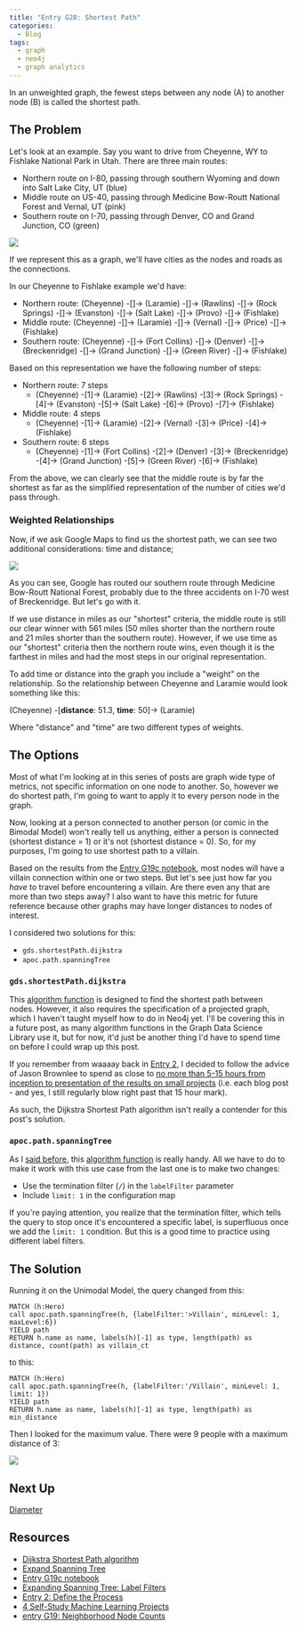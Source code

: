 ```yaml
---
title: "Entry G20: Shortest Path"
categories:
  - Blog
tags:
  - graph
  - neo4j
  - graph analytics
---
```


In an unweighted graph, the fewest steps between any node (A) to another node (B) is called the shortest path.

## The Problem

Let's look at an example. Say you want to drive from Cheyenne, WY to Fishlake National Park in Utah. There are three main routes:

- Northern route on I-80, passing through southern Wyoming and down into Salt Lake City, UT (blue)
- Middle route on US-40, passing through Medicine Bow-Routt National Forest and Vernal, UT (pink)
- Southern route on I-70, passing through Denver, CO and Grand Junction, CO (green)

<img src='https://github.com/julielinx/datascience_diaries/blob/master/graph/images/20_cheyenne_denver_fishlake_routes.png?raw=true'>

If we represent this as a graph, we'll have cities as the nodes and roads as the connections.

In our Cheyenne to Fishlake example we'd have:

- Northern route: (Cheyenne) -[]-> (Laramie) -[]-> (Rawlins) -[]-> (Rock Springs) -[]-> (Evanston) -[]-> (Salt Lake) -[]-> (Provo) -[]-> (Fishlake)
- Middle route: (Cheyenne) -[]-> (Laramie) -[]-> (Vernal) -[]-> (Price) -[]-> (Fishlake)
- Southern route: (Cheyenne) -[]-> (Fort Collins) -[]-> (Denver) -[]-> (Breckenridge) -[]-> (Grand Junction) -[]-> (Green River) -[]-> (Fishlake)

Based on this representation we have the following number of steps:

- Northern route: 7 steps
  - (Cheyenne) -[1]-> (Laramie) -[2]-> (Rawlins) -[3]-> (Rock Springs) -[4]-> (Evanston) -[5]-> (Salt Lake) -[6]-> (Provo) -[7]-> (Fishlake)
- Middle route: 4 steps
  - (Cheyenne) -[1]-> (Laramie) -[2]-> (Vernal) -[3]-> (Price) -[4]-> (Fishlake)
- Southern route: 6 steps
  - (Cheyenne) -[1]-> (Fort Collins) -[2]-> (Denver) -[3]-> (Breckenridge) -[4]-> (Grand Junction) -[5]-> (Green River) -[6]-> (Fishlake)

From the above, we can clearly see that the middle route is by far the shortest as far as the simplified representation of the number of cities we'd pass through.

### Weighted Relationships

Now, if we ask Google Maps to find us the shortest path, we can see two additional considerations: time and distance;

<img src='https://github.com/julielinx/datascience_diaries/blob/master/graph/images/20_cheyenne_fishlake_distances.png?raw=true'>

As you can see, Google has routed our southern route through Medicine Bow-Routt National Forest, probably due to the three accidents on I-70 west of Breckenridge. But let's go with it.

If we use distance in miles as our "shortest" criteria, the middle route is still our clear winner with 561 miles (50 miles shorter than the northern route and 21 miles shorter than the southern route). However, if we use time as our "shortest" criteria then the northern route wins, even though it is the farthest in miles and had the most steps in our original representation.

To add time or distance into the graph you include a "weight" on the relationship. So the relationship between Cheyenne and Laramie would look something like this:

(Cheyenne) -[**distance**: 51.3, **time**: 50]-> (Laramie)

Where "distance" and "time" are two different types of weights.

## The Options

Most of what I'm looking at in this series of posts are graph wide type of metrics, not specific information on one node to another. So, however we do shortest path, I'm going to want to apply it to every person node in the graph.

Now, looking at a person connected to another person (or comic in the Bimodal Model) won't really tell us anything, either a person is connected (shortest distance = 1) or it's not (shortest distance = 0). So, for my purposes, I'm going to use shortest path to a villain.

Based on the results from the [Entry G19c notebook](https://github.com/julielinx/datascience_diaries/blob/master/graph/19c_nb_neighborhood_cts.ipynb), most nodes will have a villain connection within one or two steps. But let's see just how far you *have* to travel before encountering a villain. Are there even any that are more than two steps away? I also want to have this metric for future reference because other graphs may have longer distances to nodes of interest.

I considered two solutions for this:

- `gds.shortestPath.dijkstra`
- `apoc.path.spanningTree`

### `gds.shortestPath.dijkstra`

This [algorithm function](https://neo4j.com/docs/graph-data-science/current/algorithms/dijkstra-source-target/) is designed to find the shortest path between nodes. However, it also requires the specification of a projected graph, which I haven't taught myself how to do in Neo4j yet. I'll be covering this in a future post, as many algorithm functions in the Graph Data Science Library use it, but for now, it'd just be another thing I'd have to spend time on before I could wrap up this post.

If you remember from waaaay back in [Entry 2](https://julielinx.github.io/blog/02_define_process/), I decided to follow the advice of Jason Brownlee to spend as close to [no more than 5-15 hours from inception to presentation of the results on small projects](https://machinelearningmastery.com/self-study-machine-learning-projects/) (i.e. each blog post - and yes, I still regularly blow right past that 15 hour mark).

As such, the Dijkstra Shortest Path algorithm isn't really a contender for this post's solution.

### `apoc.path.spanningTree`

As I [said before](https://julielinx.github.io/blog/g19_neighborhood_node_cts/#apocpathspanningtree), this [algorithm function](https://neo4j.com/labs/apoc/4.1/graph-querying/expand-spanning-tree/) is really handy. All we have to do to make it work with this use case from the last one is to make two changes:

- Use the termination filter (`/`) in the `labelFilter` parameter
- Include `limit: 1` in the configuration map

If you're paying attention, you realize that the termination filter, which tells the query to stop once it's encountered a specific label, is superfluous once we add the `limit: 1` condition. But this is a good time to practice using different label filters.

## The Solution

Running it on the Unimodal Model, the query changed from this:

```
MATCH (h:Hero)
call apoc.path.spanningTree(h, {labelFilter:'>Villain', minLevel: 1, maxLevel:6})
YIELD path
RETURN h.name as name, labels(h)[-1] as type, length(path) as distance, count(path) as villain_ct
```

to this:

```
MATCH (h:Hero)
call apoc.path.spanningTree(h, {labelFilter:'/Villain', minLevel: 1, limit: 1})
YIELD path
RETURN h.name as name, labels(h)[-1] as type, length(path) as min_distance
```

Then I looked for the maximum value. There were 9 people with a maximum distance of 3:

<img src='https://github.com/julielinx/datascience_diaries/blob/master/graph/images/20_villain_shortest_path.png?raw=true'>

## Next Up

[Diameter](https://julielinx.github.io/blog/g21_diameter/)

## Resources

- [Dijkstra Shortest Path algorithm](https://neo4j.com/docs/graph-data-science/current/algorithms/dijkstra-source-target/)
- [Expand Spanning Tree](https://neo4j.com/labs/apoc/4.1/graph-querying/expand-spanning-tree/)
- [Entry G19c notebook](https://github.com/julielinx/datascience_diaries/blob/master/graph/19c_nb_neighborhood_cts.ipynb)
- [Expanding Spanning Tree: Label Filters](https://neo4j.com/labs/apoc/4.1/graph-querying/expand-spanning-tree/#expand-spanning-tree-label-filters)
- [Entry 2: Define the Process](https://julielinx.github.io/blog/02_define_process/)
- [4 Self-Study Machine Learning Projects](https://machinelearningmastery.com/self-study-machine-learning-projects/)
- [entry G19: Neighborhood Node Counts](https://julielinx.github.io/blog/g19_neighborhood_node_cts/#apocpathspanningtree)

